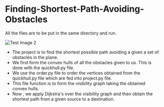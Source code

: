 # Finding-Shortest-Path-Avoiding-Obstacles
All the files are to be put in the same directory and run.

![Test Image 2]("/Downloads/visibilitygraph.png")

* The project is to find the shortest possible path avoiding a given a set of obstacles in the plane.
* We first form the convex hulls of all the obstacles given to us. This is done with the quickhull.py file. 
* We use the order.py file to order the vertices obtained from the quickhull.py file which are fed into project.py file. 
* This file function is to form the visibility graph taking the obtained convex hulls.
* Now , we apply Dijkstra's over the visibility graph and then obtain the shortest path from a given source to a destination.
